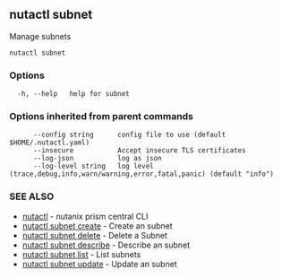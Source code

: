 ## nutactl subnet

Manage subnets

```
nutactl subnet
```

### Options

```
  -h, --help   help for subnet
```

### Options inherited from parent commands

```
      --config string      config file to use (default $HOME/.nutactl.yaml)
      --insecure           Accept insecure TLS certificates
      --log-json           log as json
      --log-level string   log level (trace,debug,info,warn/warning,error,fatal,panic) (default "info")
```

### SEE ALSO

* [nutactl](nutactl.md)	 - nutanix prism central CLI
* [nutactl subnet create](nutactl_subnet_create.md)	 - Create an subnet
* [nutactl subnet delete](nutactl_subnet_delete.md)	 - Delete a Subnet
* [nutactl subnet describe](nutactl_subnet_describe.md)	 - Describe an subnet
* [nutactl subnet list](nutactl_subnet_list.md)	 - List subnets
* [nutactl subnet update](nutactl_subnet_update.md)	 - Update an subnet

